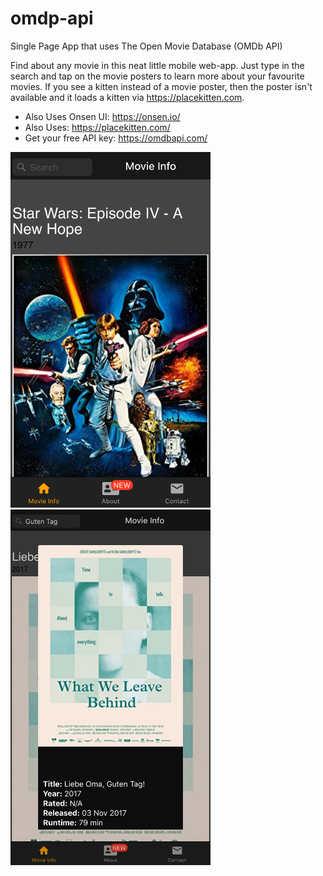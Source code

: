 # omdp-api
Single Page App that uses The Open Movie Database (OMDb API)

Find about any movie in this neat little mobile web-app. Just type in the search and tap on the movie posters to learn more about your favourite movies.
If you see a kitten instead of a movie poster, then the poster isn't available and it loads a kitten via https://placekitten.com.

- Also Uses Onsen UI: https://onsen.io/
- Also Uses: https://placekitten.com/
- Get your free API key: https://omdbapi.com/

<img src="https://raw.githubusercontent.com/peteee/omdp-api/main/Screen%20Shot%202021-04-02%20at%2017.07.01.png" width="320" alt="Screen shot 1"/>

<img src="https://raw.githubusercontent.com/peteee/omdp-api/main/Screen%20Shot%202021-04-02%20at%2017.13.40.png" width="320" alt="Screen shot 2"/>





